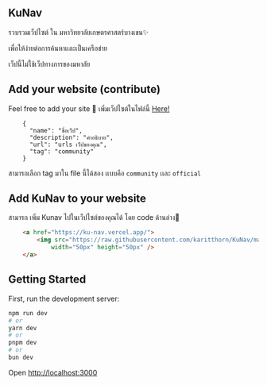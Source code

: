 ## KuNav
รวบรวมเว็ปไซต์ ใน มหาวิทยาลัยเกษตรศาสตร์บางเขน✨

เพื่อให้ง่ายต่อการค้นหาเเละเป็นเครือข่าย

เว็ปนี้ไม่ใช้เว็ปทางการของมหาลัย

## Add your website (contribute)
Feel free to add your site 🌟
เพิ่มเว็ปไซต์ในไฟล์นี้ [Here!](https://github.com/karitthorn/KuNav/blob/main/public/data/website.json)
```
    {
      "name": "ชื่อเว็ป",
      "description": "คำอธิบาย",
      "url": "urls เว็ปของคุณ",
      "tag": "community"
    }
```
สามารถเลือก tag มาใน file นี้ได้สอง เเบบคือ ```community``` เเละ ```official```

## Add KuNav to your website
สามารถ เพิ่ม Kunav ไปในเว็ปไซต์ของคุณได้ โดย code ด้านล่าง📌
```html
    <a href="https://ku-nav.vercel.app/">
        <img src="https://raw.githubusercontent.com/karitthorn/KuNav/main/public/image/logo.png" alt="KuNavLogo"
            width="50px" height="50px" />
    </a>
```

## Getting Started

First, run the development server:

```bash
npm run dev
# or
yarn dev
# or
pnpm dev
# or
bun dev
```

Open [http://localhost:3000](http://localhost:3000) 

